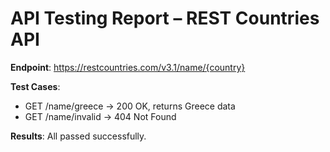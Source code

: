 # API Testing Report – REST Countries API

**Endpoint**: https://restcountries.com/v3.1/name/{country}

**Test Cases**:
- GET /name/greece → 200 OK, returns Greece data
- GET /name/invalid → 404 Not Found

**Results**: All passed successfully.
